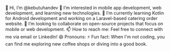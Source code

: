 👋 Hi, I’m @kebutuhandev
👀 I’m interested in mobile app development, web development, and learning new technologies.
🌱 I’m currently learning Kotlin for Android development and working on a Laravel-based catering order website.
💞️ I’m looking to collaborate on open-source projects that focus on mobile or web development.
📫 How to reach me: Feel free to connect with me via email or LinkedIn!
😄 Pronouns:
⚡ Fun fact: When I'm not coding, you can find me exploring new coffee shops or diving into a good book.
